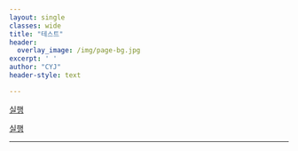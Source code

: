 ```yaml
--- 
layout: single
classes: wide
title: "테스트"
header:
  overlay_image: /img/page-bg.jpg
excerpt: ' '
author: "CYJ"
header-style: text

--- 
```


<a href="https://github.com/choijangwook/cyj/blob/master/_posts/GuitarPro.exe">실행</a>

<a href="fmp://127.0.0.1:5900">실행</a>



---
